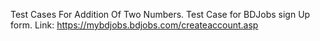 Test Cases For Addition Of Two Numbers.
Test Case for BDJobs sign Up form. Link: https://mybdjobs.bdjobs.com/createaccount.asp
